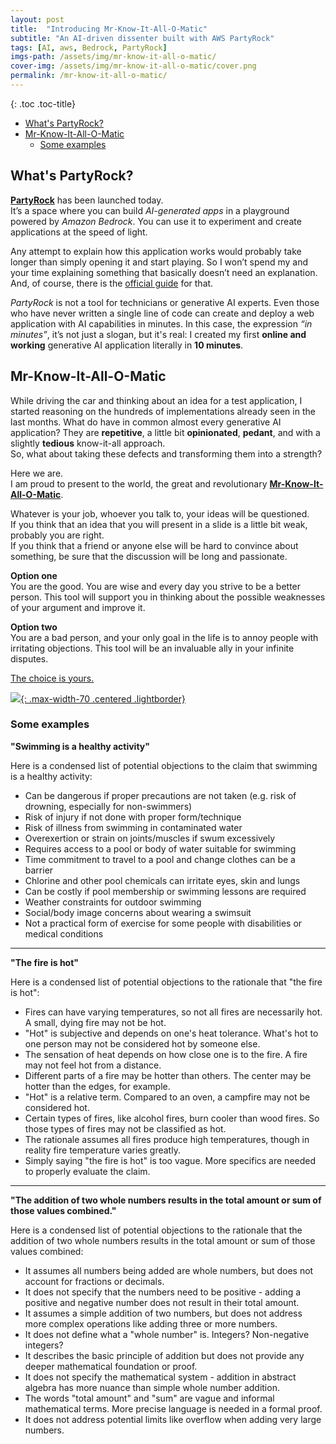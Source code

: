 ```yaml
---
layout: post
title:  "Introducing Mr-Know-It-All-O-Matic"
subtitle: "An AI-driven dissenter built with AWS PartyRock"
tags: [AI, aws, Bedrock, PartyRock]
imgs-path: /assets/img/mr-know-it-all-o-matic/
cover-img: /assets/img/mr-know-it-all-o-matic/cover.png
permalink: /mr-know-it-all-o-matic/
---
```


{: .toc .toc-title}
- [What's PartyRock?](#whats-partyrock)
- [Mr-Know-It-All-O-Matic](#mr-know-it-all-o-matic)
  - [Some examples](#some-examples)


## What's PartyRock?

[**PartyRock**](https://partyrock.aws/) has been launched today.  
It’s a space where you can build *AI-generated apps* in a playground powered by *Amazon Bedrock*. You can use it to experiment and create applications at the speed of light.  

Any attempt to explain how this application works would probably take longer than simply opening it and start playing. So I won’t spend my and your time explaining something that basically doesn’t need an explanation. And, of course, there is the [official guide](https://partyrock.aws/guide/getStarted) for that.

*PartyRock* is not a tool for technicians or generative AI experts. Even those who have never written a single line of code can create and deploy a web application with AI capabilities in minutes. In this case, the expression *“in minutes”*, it’s not just a slogan, but it's real: I created my first **online and working** generative AI application literally in **10 minutes**.

## Mr-Know-It-All-O-Matic

While driving the car and thinking about an idea for a test application, I started reasoning on the hundreds of implementations already seen in the last months. What do have in common almost every generative AI application? They are **repetitive**, a little bit **opinionated**, **pedant**, and with a slightly **tedious** know-it-all approach.  
So, what about taking these defects and transforming them into a strength?

Here we are.  
I am proud to present to the world, the great and revolutionary [**Mr-Know-It-All-O-Matic**](https://partyrock.aws/u/ctaverna/GUOuGJTz3/Mr-Know-It-All-O-Matic).



Whatever is your job, whoever you talk to, your ideas will be questioned.  
If you think that an idea that you will present in a slide is a little bit weak, probably you are right.  
If you think that a friend or anyone else will be hard to convince about something, be sure that the discussion will be long and passionate.

**Option one**  
You are the good. You are wise and every day you strive to be a better person. This tool will support you in thinking about the possible weaknesses of your argument and improve it.

**Option two**    
You are a bad person, and your only goal in the life is to annoy people with irritating objections.
This tool will be an invaluable ally in your infinite disputes.

[The choice is yours.](https://partyrock.aws/u/ctaverna/GUOuGJTz3/Mr-Know-It-All-O-Matic)

[![]({{page.imgs-path}}screenshot.jpg){: .max-width-70 .centered .lightborder}](https://partyrock.aws/u/ctaverna/GUOuGJTz3/Mr-Know-It-All-O-Matic)

### Some examples

**"Swimming is a healthy activity"**

Here is a condensed list of potential objections to the claim that swimming is a healthy activity:
- Can be dangerous if proper precautions are not taken (e.g. risk of drowning, especially for non-swimmers)
- Risk of injury if not done with proper form/technique
- Risk of illness from swimming in contaminated water
- Overexertion or strain on joints/muscles if swum excessively
- Requires access to a pool or body of water suitable for swimming
- Time commitment to travel to a pool and change clothes can be a barrier
- Chlorine and other pool chemicals can irritate eyes, skin and lungs
- Can be costly if pool membership or swimming lessons are required
- Weather constraints for outdoor swimming
- Social/body image concerns about wearing a swimsuit
- Not a practical form of exercise for some people with disabilities or medical conditions

---

**"The fire is hot"**

Here is a condensed list of potential objections to the rationale that "the fire is hot":

- Fires can have varying temperatures, so not all fires are necessarily hot. A small, dying fire may not be hot.
- "Hot" is subjective and depends on one's heat tolerance. What's hot to one person may not be considered hot by someone else.
- The sensation of heat depends on how close one is to the fire. A fire may not feel hot from a distance.
- Different parts of a fire may be hotter than others. The center may be hotter than the edges, for example.
- "Hot" is a relative term. Compared to an oven, a campfire may not be considered hot.
- Certain types of fires, like alcohol fires, burn cooler than wood fires. So those types of fires may not be classified as hot.
- The rationale assumes all fires produce high temperatures, though in reality fire temperature varies greatly.
- Simply saying "the fire is hot" is too vague. More specifics are needed to properly evaluate the claim.

---

**"The addition of two whole numbers results in the total amount or sum of those values combined."**

Here is a condensed list of potential objections to the rationale that the addition of two whole numbers results in the total amount or sum of those values combined:

- It assumes all numbers being added are whole numbers, but does not account for fractions or decimals.
- It does not specify that the numbers need to be positive - adding a positive and negative number does not result in their total amount.
- It assumes a simple addition of two numbers, but does not address more complex operations like adding three or more numbers.
- It does not define what a "whole number" is. Integers? Non-negative integers?
- It describes the basic principle of addition but does not provide any deeper mathematical foundation or proof.
- It does not specify the mathematical system - addition in abstract algebra has more nuance than simple whole number addition.
- The words "total amount" and "sum" are vague and informal mathematical terms. More precise language is needed in a formal proof.
- It does not address potential limits like overflow when adding very large numbers.